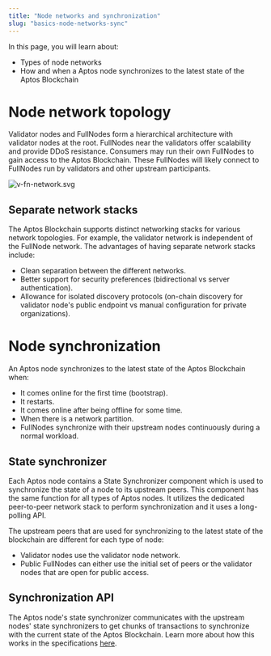 ```yaml
---
title: "Node networks and synchronization"
slug: "basics-node-networks-sync"
---
```

In this page, you will learn about:
* Types of node networks
* How and when a Aptos node synchronizes to the latest state of the Aptos Blockchain

# Node network topology

Validator nodes and FullNodes form a hierarchical architecture with validator nodes at the root. FullNodes near the validators offer scalability and provide DDoS resistance. Consumers may run their own FullNodes to gain access to the Aptos Blockchain. These FullNodes will likely connect to FullNodes run by validators and other upstream participants.

![v-fn-network.svg](/img/docs/v-fn-network.svg)

## Separate network stacks
The Aptos Blockchain supports distinct networking stacks for various network topologies. For example, the validator network is independent of the FullNode network. The advantages of having separate network stacks include:
* Clean separation between the different networks.
* Better support for security preferences (bidirectional vs server authentication).
* Allowance for isolated discovery protocols (on-chain discovery for validator node's public endpoint vs manual configuration for private organizations).

# Node synchronization
An Aptos node synchronizes to the latest state of the Aptos Blockchain when:
* It comes online for the first time (bootstrap).
* It restarts.
* It comes online after being offline for some time.
* When there is a network partition.
* FullNodes synchronize with their upstream nodes continuously during a normal workload.

## State synchronizer
Each Aptos node contains a State Synchronizer component which is used to synchronize the state of a node to its upstream peers. This component has the same function for all types of Aptos nodes. It utilizes the dedicated peer-to-peer network stack to perform synchronization and it uses a long-polling API.

The upstream peers that are used for synchronizing to the latest state of the blockchain are different for each type of node:
* Validator nodes use the validator node network.
* Public FullNodes can either use the initial set of peers or the validator nodes that are open for public access.

## Synchronization API
The Aptos node's state synchronizer communicates with the upstream nodes' state synchronizers to get chunks of transactions to synchronize with the current state of the Aptos Blockchain. Learn more about how this works in the specifications [here](https://github.com/aptos-labs/aptos-core/tree/main/documentation/specifications/state_sync).
